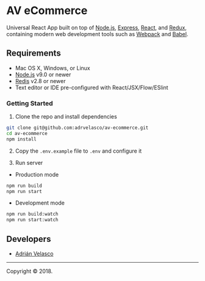 # AV eCommerce

Universal React App built on top of [Node.js](https://nodejs.org/), [Express](http://expressjs.com/), [React](https://facebook.github.io/react/), and [Redux](http://redux.js.org/), containing modern web development tools such as [Webpack](http://webpack.github.io/) and [Babel](http://babeljs.io/).

## Requirements

  * Mac OS X, Windows, or Linux
  * [Node.js](https://nodejs.org/) v9.0 or newer
  * [Redis](https://redis.io/download) v2.8 or newer
  * Text editor or IDE pre-configured with React/JSX/Flow/ESlint

### Getting Started

1. Clone the repo and install dependencies

````bash
git clone git@github.com:adrvelasco/av-ecommerce.git
cd av-ecommerce
npm install
````

2. Copy the `.env.example` file to `.env` and configure it

3. Run server

  * Production mode

  ````bash
  npm run build
  npm run start
  ````

  * Development mode

  ````bash
  npm run build:watch
  npm run start:watch
  ````

## Developers

  * [Adrián Velasco](https://github.com/adrivelasco)
  
---

Copyright © 2018.
